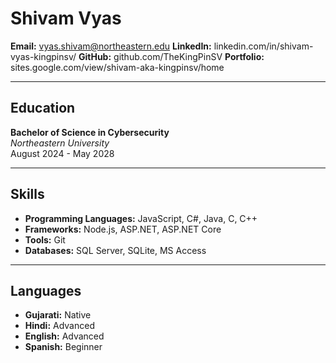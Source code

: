 # Shivam Vyas

**Email:** vyas.shivam@northeastern.edu
**LinkedIn:** linkedin.com/in/shivam-vyas-kingpinsv/
**GitHub:** github.com/TheKingPinSV
**Portfolio:** sites.google.com/view/shivam-aka-kingpinsv/home

---

## Education

**Bachelor of Science in Cybersecurity**  
*Northeastern University*  
August 2024 - May 2028

---

## Skills

- **Programming Languages:** JavaScript, C#, Java, C, C++
- **Frameworks:** Node.js, ASP.NET, ASP.NET Core
- **Tools:** Git
- **Databases:** SQL Server, SQLite, MS Access

---

## Languages

- **Gujarati:** Native
- **Hindi:** Advanced
- **English:** Advanced
- **Spanish:** Beginner

